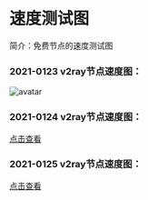 # 速度测试图
简介：免费节点的速度测试图

### 2021-0123 v2ray节点速度图：
![avatar](https://raw.githubusercontent.com/hyt-allen-xu/drive/master/index.png?token=AROR67GXKQFVWEQSVZX5PIDABZDKM)

### 2021-0124 v2ray节点速度图：
[点击查看](https://kfmp8q.dm.files.1drv.com/y4p23cjcLHJsKCYPyFhsAmtQ9x_prZhlJ8g-I8fGDtbqSsH7W3uCvXJ-rfnZ4jM5-UXib2TXqMZx8KF12_qhzfd2hHTc_gdtwHRoII1ow_mPNIfa2j3OKU-Q-PEB3nF-fXjWGfUh3-kzrdsyMF0THPrBJGKOyjKIWz9cUI0xC_QDNvG7r3udgEmRG9d5QPw54K9NLMzGW2o100LgQORNaU3W6CRGlT_Ai8IQ4N3B2OO4Js/%E4%B8%8B%E8%BD%BD.png)

### 2021-0125 v2ray节点速度图：
[点击查看](https://dm2306files.storage.live.com/y4ptVcaJyMPC7V1rYtwE6NE3EjADq3VOwKv284wm6YxYuYpEzFHuJU3AFzwCLBQ1nTchQaxC6Slt9IYI2MAJWw9aGyaixJbp9zDoQE7UXo2qMO6C0gjzPNJCi6hbHkrJv0c0hHDYuNKmTWs_ZguaCCo-sObGRVcijnm2FUkgP9F8T7SacmNt8q-DhBMJn_aCAVIiq0GGjYA9b2I3-XlzIYvPDSQNlgcymG34gRp4ot_Fmw/github%202021-0125.png?psid=1&width=2339&height=1324)
